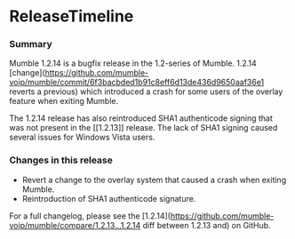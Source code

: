 # ReleaseTimeline
<!-- I derived the content of this page from the 1.2.14 release blog post: http://blog.mumble.info/mumble-1-2-14/ -->
### Summary 
Mumble 1.2.14 is a bugfix release in the 1.2-series of Mumble. 1.2.14  [change](https://github.com/mumble-voip/mumble/commit/6f3bacbded1b91c8eff6d13de436d9650aaf36e1 reverts a previous) which introduced a crash for some users of the overlay feature when exiting Mumble.

The 1.2.14 release has also reintroduced SHA1 authenticode signing that was not present in the [[1.2.13]] release. The lack of SHA1 signing caused several issues for Windows Vista users.

### Changes in this release 

* Revert a change to the overlay system that caused a crash when exiting Mumble.
* Reintroduction of SHA1 authenticode signature.

For a full changelog, please see the  [1.2.14](https://github.com/mumble-voip/mumble/compare/1.2.13...1.2.14 diff between 1.2.13 and) on GitHub.


